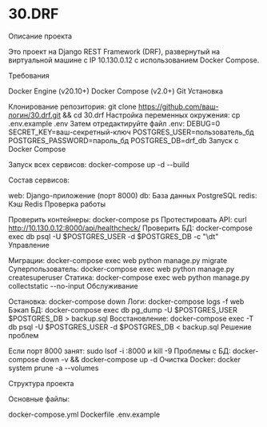 
# 30.DRF
Описание проекта

Это проект на Django REST Framework (DRF), развернутый на виртуальной машине с IP 10.130.0.12 с использованием Docker Compose.

Требования

Docker Engine (v20.10+)
Docker Compose (v2.0+)
Git
Установка

Клонирование репозитория:
git clone https://github.com/ваш-логин/30.drf.git && cd 30.drf
Настройка переменных окружения:
cp .env.example .env
Затем отредактируйте файл .env:
DEBUG=0
SECRET_KEY=ваш-секретный-ключ
POSTGRES_USER=пользователь_бд
POSTGRES_PASSWORD=пароль_бд
POSTGRES_DB=drf_db
Запуск с Docker Compose

Запуск всех сервисов: docker-compose up -d --build

Состав сервисов:

web: Django-приложение (порт 8000)
db: База данных PostgreSQL
redis: Кэш Redis
Проверка работы

Проверить контейнеры: docker-compose ps
Протестировать API: curl http://10.130.0.12:8000/api/healthcheck/
Проверить БД: docker-compose exec db psql -U $POSTGRES_USER -d $POSTGRES_DB -c "\dt"
Управление

Миграции: docker-compose exec web python manage.py migrate
Суперпользователь: docker-compose exec web python manage.py createsuperuser
Статика: docker-compose exec web python manage.py collectstatic --no-input
Обслуживание

Остановка: docker-compose down
Логи: docker-compose logs -f web
Бэкап БД: docker-compose exec db pg_dump -U $POSTGRES_USER $POSTGRES_DB > backup.sql
Восстановление: docker-compose exec -T db psql -U $POSTGRES_USER -d $POSTGRES_DB < backup.sql
Решение проблем

Если порт 8000 занят: sudo lsof -i :8000 и kill -9 <PID>
Проблемы с БД: docker-compose down -v && docker-compose up -d
Очистка Docker: docker system prune -a --volumes

Структура проекта

Основные файлы:

docker-compose.yml
Dockerfile
.env.example
